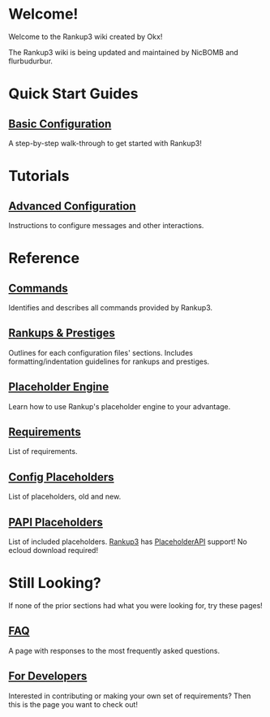 <html>
  <head>
    <meta name="description" content="Welcome to the Rankup3 wiki! Maintained by NicBOMB and flurbudurbur.">
    <meta name="keywords" content="Rankup, Minecraft, Plugin, Spigot, Prestige">
  </head>
</html>

# Welcome!
Welcome to the Rankup3 wiki created by Okx!

The Rankup3 wiki is being updated and maintained by NicBOMB and flurbudurbur.

# Quick Start Guides
## [Basic Configuration](./Basic-Configuration.md)
A step-by-step walk-through to get started with Rankup3!

# Tutorials
## [Advanced Configuration](./Advanced-Configuration/Back-to-Basics.md)
Instructions to configure messages and other interactions.

# Reference

## [Commands](./Commands.md)
Identifies and describes all commands provided by Rankup3.

## [Rankups & Prestiges](./Rankups-and-Prestiges.md)
Outlines for each configuration files' sections.
Includes formatting/indentation guidelines for rankups and prestiges.

## [Placeholder Engine](./Text-Templating.md)
Learn how to use Rankup's placeholder engine to your advantage.

## [Requirements](./List-of-Requirements.md)
List of requirements.

## [Config Placeholders](./Config-Placeholders.md)
List of placeholders, old and new.

## [PAPI Placeholders](./PAPI-Placeholders.md)
List of included placeholders. [Rankup3](./Spigot/rankup3.html) has [PlaceholderAPI](./Spigot/PAPI.html) support! No ecloud download required!

# Still Looking?
If none of the prior sections had what you were looking for, try these pages!

## [FAQ](./FAQ.md)
A page with responses to the most frequently asked questions.

## [For Developers](./For-Developers.md)
Interested in contributing or making your own set of requirements? Then this is the page you want to check out!
